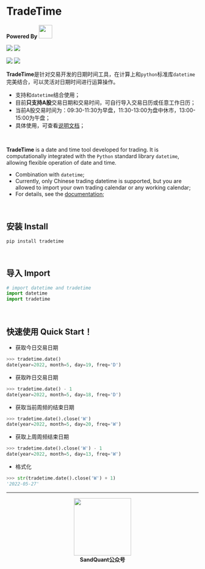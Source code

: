 # TradeTime

**Powered By** [<img src="http://www.sandquant.com/icon/sandquant_icon_pure.png" width="35px" height="35px" />](http://doc.sandquant.com) 


![](https://img.shields.io/badge/Version-1.0-red)  ![](https://img.shields.io/badge/python-3.5,3.6,3.7,3.8,3.9-blue)

![](https://img.shields.io/badge/pandas-0b3558)  ![](https://img.shields.io/badge/sandinvest-0b3558)  

**TradeTime**是针对交易开发的日期时间工具，在计算上和`python`标准库`datetime`完美结合，可以灵活对日期时间进行运算操作。

- 支持和`datetime`结合使用；
- 目前**只支持A股**交易日期和交易时间，可自行导入交易日历或任意工作日历；
- 当前A股交易时间为：09:30-11:30为早盘，11:30-13:00为盘中休市，13:00-15:00为午盘；
- 具体使用，可查看[说明文档](https://tradetime.readthedocs.io/en/latest/)；

<br>

**TradeTime** is a date and time tool developed for trading. It is computationally integrated with the `Python` standard library `datetime`, allowing flexible operation of date and time.

- Combination with `datetime`;
- Currently, only Chinese trading datetime is supported, but you are allowed to import your own trading calendar or any working calendar;
- For details, see the [documentation](https://tradetime.readthedocs.io/en/latest/);

<br>

## 安装 Install

```
pip install tradetime
```

<br>

## 导入 Import

```python
# import datetime and tradetime
import datetime
import tradetime
```

<br>

## 快速使用 Quick Start！

- 获取今日交易日期

```python
>>> tradetime.date()
date(year=2022, month=5, day=19, freq='D')
```

- 获取昨日交易日期

```python
>>> tradetime.date() - 1
date(year=2022, month=5, day=18, freq='D')
```

- 获取当前周频的结束日期

```python
>>> tradetime.date().close('W') 
date(year=2022, month=5, day=20, freq='W')
```

- 获取上周周频结束日期

```python
>>> tradetime.date().close('W') - 1
date(year=2022, month=5, day=13, freq='W')
```

- 格式化

```python
>>> str(tradetime.date().close('W') + 1) 
'2022-05-27'
```

---

<div align='center'>
	<img src="http://www.sandquant.com/icon/qrcode_500px.png" width="150px" height="150px" />
</div>
<div align='center'>
    <strong>SandQuant公众号</strong>
</div>
